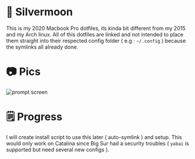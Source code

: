 # 🌙 Silvermoon

This is my 2020 Macbook Pro dotfiles, its kinda bit different from my 2015 and
my Arch linux. All of this dotfiles are linked and not intended to place them
straight into their respected config folder ( e.g : `~/.config` ) because the
symlinks all already done.  

# 📷 Pics

![prompt screen](https://i.imgur.com/wzSHSCk.png)

# 🗒 Progress

I will create install script to use this later ( auto-symlink ) and setup. This
would only work on Catalina since Big Sur had a security troubles ( `yabai` is
supported but need several new configs ).
